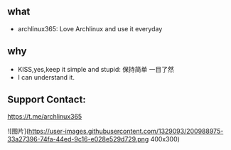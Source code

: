 ## what 

* archlinux365: Love Archlinux and use it everyday

## why

* KISS,yes,keep it simple and stupid: 保持简单 一目了然
* I can understand it.

## Support Contact:

 https://t.me/archlinux365
 
![图片](https://user-images.githubusercontent.com/1329093/200988975-33a27396-74fa-44ed-9c16-e028e529d729.png 400x300)
